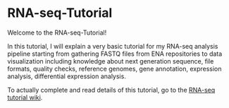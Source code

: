 # RNA-seq-Tutorial
Welcome to the RNA-seq-Tutorial!

In this tutorial, I will explain a very basic tutorial for my RNA-seq analysis pipeline starting from gathering FASTQ files from ENA repositories to data visualization including knowledge about next generation sequence, file formats, quality checks, reference genomes, gene annotation, expression analysis, differential expression analysis.

To actually complete and read details of this tutorial, go to the [RNA-seq tutorial wiki](https://github.com/CilgaIscan/RNA-seq-Tutorial/wiki).
